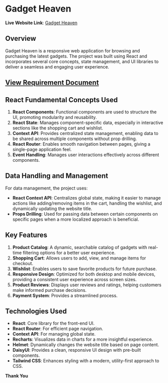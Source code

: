 # Gadget Heaven

**Live Website Link**: [Gadget Heaven](https://gadget-heaven-parvej.surge.sh/)

## Overview
Gadget Heaven is a responsive web application for browsing and purchasing the latest gadgets. The project was built using React and incorporates several core concepts, state management, and UI libraries to deliver a seamless and engaging user experience.

## [View Requirement Document](https://drive.google.com/file/d/199FJAi9bccog6y6Gui-nlSkn73Ewv8Rj/view?usp=sharing)

## React Fundamental Concepts Used
1. **React Components**: Functional components are used to structure the UI, promoting modularity and reusability.
2. **React State**: Manages component-specific data, especially in interactive sections like the shopping cart and wishlist.
3. **Context API**: Provides centralized state management, enabling data to be shared across multiple components without prop drilling.
4. **React Router**: Enables smooth navigation between pages, giving a single-page application feel.
5. **Event Handling**: Manages user interactions effectively across different components.

## Data Handling and Management
For data management, the project uses:
- **React Context API**: Centralizes global state, making it easier to manage actions like adding/removing items in the cart, handling the wishlist, and dynamically updating the website title.
- **Props Drilling**: Used for passing data between certain components on specific pages when a more localized approach is beneficial.

## Key Features
1. **Product Catalog**: A dynamic, searchable catalog of gadgets with real-time filtering options for a better user experience.
2. **Shopping Cart**: Allows users to add, view, and manage items for checkout.
3. **Wishlist**: Enables users to save favorite products for future purchase.
4. **Responsive Design**: Optimized for both desktop and mobile devices, providing a consistent user experience across screen sizes.
5. **Product Reviews**: Displays user reviews and ratings, helping customers make informed purchase decisions.
6. **Payment System**: Provides a streamlined process.

## Technologies Used
- **React**: Core library for the front-end UI.
- **React Router**: For efficient page navigation.
- **Context API**: For managing global state.
- **Recharts**: Visualizes data in charts for a more insightful experience.
- **Helmet**: Dynamically changes the website title based on page content.
- **DaisyUI**: Provides a clean, responsive UI design with pre-built components.
- **Tailwind CSS**: Enhances styling with a modern, utility-first approach to CSS.

**Thank You**

